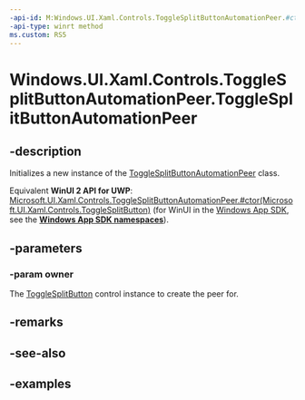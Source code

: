 ```yaml
---
-api-id: M:Windows.UI.Xaml.Controls.ToggleSplitButtonAutomationPeer.#ctor(Windows.UI.Xaml.Controls.ToggleSplitButton)
-api-type: winrt method
ms.custom: RS5
---
```


<!-- Method syntax.
public ToggleSplitButtonAutomationPeer.ToggleSplitButtonAutomationPeer(ToggleSplitButton owner)
-->

# Windows.UI.Xaml.Controls.ToggleSplitButtonAutomationPeer.ToggleSplitButtonAutomationPeer

## -description

Initializes a new instance of the [ToggleSplitButtonAutomationPeer](togglesplitbuttonautomationpeer.md) class.

Equivalent **WinUI 2 API for UWP**: [Microsoft.UI.Xaml.Controls.ToggleSplitButtonAutomationPeer.#ctor(Microsoft.UI.Xaml.Controls.ToggleSplitButton)](/windows/winui/api/microsoft.ui.xaml.controls.togglesplitbuttonautomationpeer.-ctor) (for WinUI in the [Windows App SDK](/windows/apps/windows-app-sdk/), see the **[Windows App SDK namespaces](/windows/windows-app-sdk/api/winrt/)**).

## -parameters
### -param owner

The [ToggleSplitButton](togglesplitbutton.md) control instance to create the peer for.

## -remarks

## -see-also

## -examples

